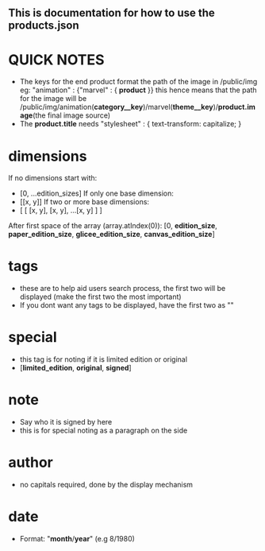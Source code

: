 ## This is documentation for how to use the products.json ##
# QUICK NOTES
- The keys for the end product format the path of the image in /public/img
eg: "animation" : {"marvel" : { __product__ }} this hence means that the path for the image will be /public/img/animation(__category__key__)/marvel(__theme__key__)/__product.image__(the final image source)
- The __product.title__ needs "stylesheet" : { text-transform: capitalize; }
# dimensions
If no dimensions start with:
- [0, ...edition_sizes]
If only one base dimension:
- [[x, y]]
If two or more base dimensions:
- [ [ [x, y], [x, y], ...[x, y] ] ]

After first space of the array (array.atIndex(0)):
[0, __edition_size__, __paper_edition_size__, __glicee_edition_size__, __canvas_edition_size__]

# tags
- these are to help aid users search process, the first two will be displayed (make the first two the most important)
- If you dont want any tags to be displayed, have the first two as ""

# special
- this tag is for noting if it is limited edition or original
- [__limited_edition__, __original__, __signed__]

# note
- Say who it is signed by here
- this is for special noting as a paragraph on the side

# author
- no capitals required, done by the display mechanism

# date 
- Format: "__month__/__year__" (e.g 8/1980)